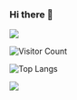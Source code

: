 ### Hi there 👋
![](https://github-readme-stats.vercel.app/api?username=whizzcyf&show_icons=true&theme=transparent)

![Visitor Count](https://profile-counter.glitch.me/whizzcyf/count.svg)



![Top Langs](https://github-readme-stats.vercel.app/api/top-langs/?username=whizzcyf&layout=compact&theme=tokyonight)

![](https://github-readme-activity-graph.cyclic.app/graph?username=whizzcyf&theme=dracula)

<!--
**whizzcyf/whizzcyf** is a ✨ _special_ ✨ repository because its `README.md` (this file) appears on your GitHub profile.

Here are some ideas to get you started:

- 🔭 I’m currently working on ...
- 🌱 I’m currently learning ...
- 👯 I’m looking to collaborate on ...
- 🤔 I’m looking for help with ...
- 💬 Ask me about ...
- 📫 How to reach me: ...
- 😄 Pronouns: ...
- ⚡ Fun fact: ...
-->
